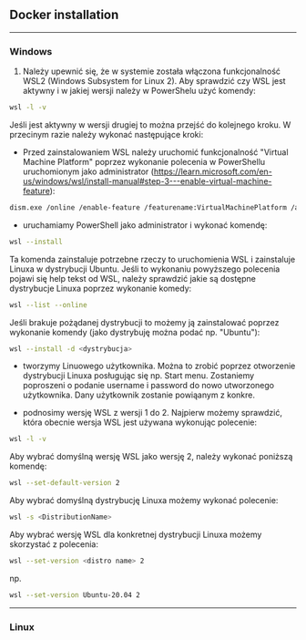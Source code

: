 ## Docker installation
<hr>

### Windows
1. Należy upewnić się, że w systemie została włączona funkcjonalność WSL2 (Windows Subsystem for Linux 2). Aby sprawdzić czy WSL jest aktywny i w jakiej wersji należy w PowerShelu użyć komendy:
```sh
wsl -l -v
```
Jeśli jest aktywny w wersji drugiej to można przejść do kolejnego kroku. W przecinym razie należy wykonać następujące kroki:
* Przed zainstalowaniem WSL należy uruchomić funkcjonalność "Virtual Machine Platform" poprzez wykonanie polecenia w PowerShellu uruchomionym jako administrator (https://learn.microsoft.com/en-us/windows/wsl/install-manual#step-3---enable-virtual-machine-feature):
```sh
dism.exe /online /enable-feature /featurename:VirtualMachinePlatform /all /norestart
```
* uruchamiamy PowerShell jako administrator i wykonać komendę:
```sh
wsl --install
```
Ta komenda zainstaluje potrzebne rzeczy to uruchomienia WSL i zainstaluje Linuxa w dystrybucji Ubuntu. Jeśli to wykonaniu powyższego polecenia pojawi się help tekst od WSL, należy sprawdzić jakie są dostępne dystrybucje Linuxa poprzez wykonanie komedy:
```sh
wsl --list --online
```
Jeśli brakuje pożądanej dystrybucji to możemy ją zainstalować poprzez wykonanie komendy (jako dystrybuję można podać np. "Ubuntu"):
```sh
wsl --install -d <dystrybucja>
```
* tworzymy Linuowego użytkownika. Można to zrobić poprzez otworzenie dystrybucji Linuxa posługując się np. Start menu. Zostaniemy poproszeni o podanie username i password do nowo utworzonego użytkownika. Dany użytkownik zostanie powiąanym z konkre.

* podnosimy wersję WSL z wersji 1 do 2. Najpierw możemy sprawdzić, która obecnie wersja WSL jest używana wykonując polecenie:
```sh
wsl -l -v
```
Aby wybrać domyślną wersję WSL jako wersję 2, należy wykonać poniższą komendę:
```sh
wsl --set-default-version 2
```
Aby wybrać domyślną dystrybucję Linuxa możemy wykonać polecenie:
```sh
wsl -s <DistributionName>
```
Aby wybrać wersję WSL dla konkretnej dystrybucji Linuxa możemy skorzystać z polecenia:
```sh
wsl --set-version <distro name> 2
```
np.
```sh
wsl --set-version Ubuntu-20.04 2
```

<hr>

### Linux

